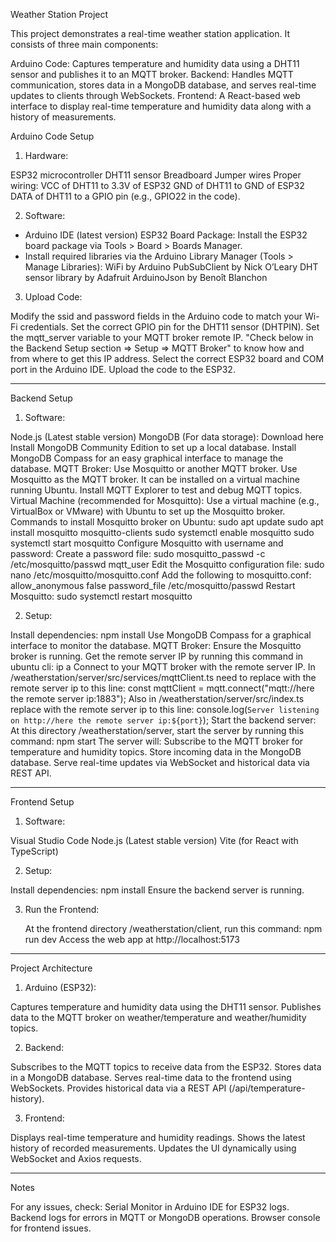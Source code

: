 Weather Station Project

This project demonstrates a real-time weather station application. It consists of three main components:

Arduino Code: Captures temperature and humidity data using a DHT11 sensor and publishes it to an MQTT broker. 
Backend: Handles MQTT communication, stores data in a MongoDB database, and serves real-time updates to clients through WebSockets.
Frontend: A React-based web interface to display real-time temperature and humidity data along with a history of measurements.

Arduino Code Setup

1. Hardware:

  ESP32 microcontroller
  DHT11 sensor
  Breadboard
  Jumper wires
  Proper wiring:
    VCC of DHT11 to 3.3V of ESP32
    GND of DHT11 to GND of ESP32
    DATA of DHT11 to a GPIO pin (e.g., GPIO22 in the code).

2. Software:

  - Arduino IDE (latest version)
  ESP32 Board Package:
    Install the ESP32 board package via Tools > Board > Boards Manager.
  - Install required libraries via the Arduino Library Manager (Tools > Manage Libraries):
    WiFi by Arduino
    PubSubClient by Nick O’Leary
    DHT sensor library by Adafruit
    ArduinoJson by Benoît Blanchon

3. Upload Code:

  Modify the ssid and password fields in the Arduino code to match your Wi-Fi credentials.
  Set the correct GPIO pin for the DHT11 sensor (DHTPIN).
  Set the mqtt_server variable to your MQTT broker remote IP. "Check below in the Backend Setup section => Setup => MQTT Broker" to know how and from where to get this IP address.
  Select the correct ESP32 board and COM port in the Arduino IDE.
  Upload the code to the ESP32.

-----------------------------------------------------------------------------------------------------------------------

Backend Setup

1. Software:

  Node.js (Latest stable version)
  MongoDB (For data storage): Download here
    Install MongoDB Community Edition to set up a local database.
    Install MongoDB Compass for an easy graphical interface to manage the database.
  MQTT Broker: Use Mosquitto or another MQTT broker.
    Use Mosquitto as the MQTT broker. It can be installed on a virtual machine running Ubuntu.
    Install MQTT Explorer to test and debug MQTT topics.
  Virtual Machine (recommended for Mosquitto):
    Use a virtual machine (e.g., VirtualBox or VMware) with Ubuntu to set up the Mosquitto broker.
    Commands to install Mosquitto broker on Ubuntu:
      sudo apt update
      sudo apt install mosquitto mosquitto-clients
      sudo systemctl enable mosquitto
      sudo systemctl start mosquitto
    Configure Mosquitto with username and password:
      Create a password file: sudo mosquitto_passwd -c /etc/mosquitto/passwd mqtt_user
      Edit the Mosquitto configuration file: sudo nano /etc/mosquitto/mosquitto.conf
      Add the following to mosquitto.conf:
        allow_anonymous false
        password_file /etc/mosquitto/passwd
      Restart Mosquitto: sudo systemctl restart mosquitto

  
2. Setup:

  Install dependencies:
    npm install
  Use MongoDB Compass for a graphical interface to monitor the database.
  MQTT Broker:
    Ensure the Mosquitto broker is running.
    Get the remote server IP by running this command in ubuntu cli: ip a
    Connect to your MQTT broker with the remote server IP.
    In /weatherstation/server/src/services/mqttClient.ts need to replace with the remote server ip to this line: const mqttClient = mqtt.connect("mqtt://here the remote server ip:1883");
    Also in /weatherstation/server/src/index.ts replace with the remote server ip to this line: console.log(`Server listening on http://here the remote server ip:${port}`); 
  Start the backend server:
    At this directory /weatherstation/server, start the server by running this command: npm start
  The server will:
    Subscribe to the MQTT broker for temperature and humidity topics.
    Store incoming data in the MongoDB database.
    Serve real-time updates via WebSocket and historical data via REST API.

-----------------------------------------------------------------------------------------------------------------------

Frontend Setup

1. Software:

  Visual Studio Code
  Node.js (Latest stable version)
  Vite (for React with TypeScript)

2. Setup:

  Install dependencies: npm install
  Ensure the backend server is running.

3. Run the Frontend:

   At the frontend directory /weatherstation/client, run this command: npm run dev
   Access the web app at http://localhost:5173

-----------------------------------------------------------------------------------------------------------------------

Project Architecture

1. Arduino (ESP32):

  Captures temperature and humidity data using the DHT11 sensor.
  Publishes data to the MQTT broker on weather/temperature and weather/humidity topics.
  
2. Backend:

  Subscribes to the MQTT topics to receive data from the ESP32.
  Stores data in a MongoDB database.
  Serves real-time data to the frontend using WebSockets.
  Provides historical data via a REST API (/api/temperature-history).
  
3. Frontend:

  Displays real-time temperature and humidity readings.
  Shows the latest history of recorded measurements.
  Updates the UI dynamically using WebSocket and Axios requests.

-----------------------------------------------------------------------------------------------------------------------

Notes

  For any issues, check:
    Serial Monitor in Arduino IDE for ESP32 logs.
    Backend logs for errors in MQTT or MongoDB operations.
    Browser console for frontend issues.
